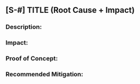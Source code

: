 ## [S-#] TITLE (Root Cause + Impact)

### Description:

### Impact:

### Proof of Concept:

### Recommended Mitigation:
